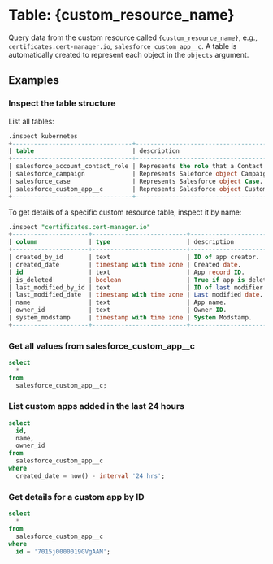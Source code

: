 # Table: {custom_resource_name}

Query data from the custom resource called `{custom_resource_name}`, e.g., `certificates.cert-manager.io`, `salesforce_custom_app__c`. A table is automatically created to represent each object in the `objects` argument.

## Examples

### Inspect the table structure

List all tables:

```sql
.inspect kubernetes
+---------------------------------+---------------------------------------------------------+
| table                           | description                                             |
+---------------------------------+---------------------------------------------------------+
| salesforce_account_contact_role | Represents the role that a Contact plays on an Account. |
| salesforce_campaign             | Represents Saleforce object Campaign.                   |
| salesforce_case                 | Represents Salesforce object Case.                      |
| salesforce_custom_app__c        | Represents Salesforce object CustomApp__c.              |
+---------------------------------+---------------------------------------------------------+
```

To get details of a specific custom resource table, inspect it by name:

```sql
.inspect "certificates.cert-manager.io"
+---------------------+--------------------------+-------------------------+
| column              | type                     | description             |
+---------------------+--------------------------+-------------------------+
| created_by_id       | text                     | ID of app creator.      |
| created_date        | timestamp with time zone | Created date.           |
| id                  | text                     | App record ID.          |
| is_deleted          | boolean                  | True if app is deleted. |
| last_modified_by_id | text                     | ID of last modifier.    |
| last_modified_date  | timestamp with time zone | Last modified date.     |
| name                | text                     | App name.               |
| owner_id            | text                     | Owner ID.               |
| system_modstamp     | timestamp with time zone | System Modstamp.        |
+---------------------+--------------------------+-------------------------+
```

### Get all values from salesforce_custom_app\_\_c

```sql
select
  *
from
  salesforce_custom_app__c;
```

### List custom apps added in the last 24 hours

```sql
select
  id,
  name,
  owner_id
from
  salesforce_custom_app__c
where
  created_date = now() - interval '24 hrs';
```

### Get details for a custom app by ID

```sql
select
  *
from
  salesforce_custom_app__c
where
  id = '7015j0000019GVgAAM';
```
